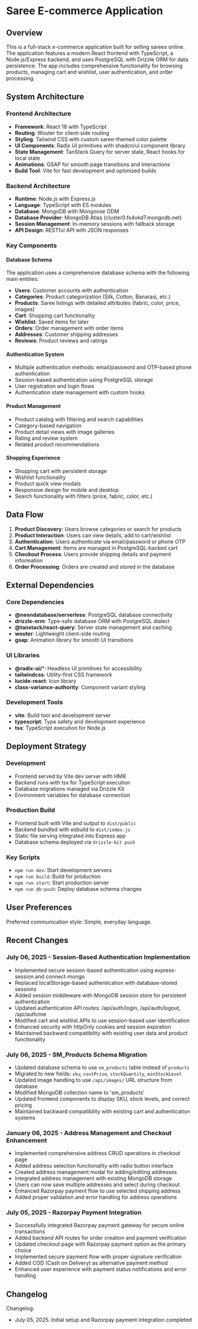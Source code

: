 # Saree E-commerce Application

## Overview

This is a full-stack e-commerce application built for selling sarees online. The application features a modern React frontend with TypeScript, a Node.js/Express backend, and uses PostgreSQL with Drizzle ORM for data persistence. The app includes comprehensive functionality for browsing products, managing cart and wishlist, user authentication, and order processing.

## System Architecture

### Frontend Architecture
- **Framework**: React 18 with TypeScript
- **Routing**: Wouter for client-side routing
- **Styling**: Tailwind CSS with custom saree-themed color palette
- **UI Components**: Radix UI primitives with shadcn/ui component library
- **State Management**: TanStack Query for server state, React hooks for local state
- **Animations**: GSAP for smooth page transitions and interactions
- **Build Tool**: Vite for fast development and optimized builds

### Backend Architecture
- **Runtime**: Node.js with Express.js
- **Language**: TypeScript with ES modules
- **Database**: MongoDB with Mongoose ODM
- **Database Provider**: MongoDB Atlas (cluster0.fs4vkd7.mongodb.net)
- **Session Management**: In-memory sessions with fallback storage
- **API Design**: RESTful API with JSON responses

### Key Components

#### Database Schema
The application uses a comprehensive database schema with the following main entities:
- **Users**: Customer accounts with authentication
- **Categories**: Product categorization (Silk, Cotton, Banarasi, etc.)
- **Products**: Saree listings with detailed attributes (fabric, color, price, images)
- **Cart**: Shopping cart functionality
- **Wishlist**: Saved items for later
- **Orders**: Order management with order items
- **Addresses**: Customer shipping addresses
- **Reviews**: Product reviews and ratings

#### Authentication System
- Multiple authentication methods: email/password and OTP-based phone authentication
- Session-based authentication using PostgreSQL storage
- User registration and login flows
- Authentication state management with custom hooks

#### Product Management
- Product catalog with filtering and search capabilities
- Category-based navigation
- Product detail views with image galleries
- Rating and review system
- Related product recommendations

#### Shopping Experience
- Shopping cart with persistent storage
- Wishlist functionality
- Product quick view modals
- Responsive design for mobile and desktop
- Search functionality with filters (price, fabric, color, etc.)

## Data Flow

1. **Product Discovery**: Users browse categories or search for products
2. **Product Interaction**: Users can view details, add to cart/wishlist
3. **Authentication**: Users authenticate via email/password or phone OTP
4. **Cart Management**: Items are managed in PostgreSQL-backed cart
5. **Checkout Process**: Users provide shipping details and payment information
6. **Order Processing**: Orders are created and stored in the database

## External Dependencies

### Core Dependencies
- **@neondatabase/serverless**: PostgreSQL database connectivity
- **drizzle-orm**: Type-safe database ORM with PostgreSQL dialect
- **@tanstack/react-query**: Server state management and caching
- **wouter**: Lightweight client-side routing
- **gsap**: Animation library for smooth UI transitions

### UI Libraries
- **@radix-ui/***: Headless UI primitives for accessibility
- **tailwindcss**: Utility-first CSS framework
- **lucide-react**: Icon library
- **class-variance-authority**: Component variant styling

### Development Tools
- **vite**: Build tool and development server
- **typescript**: Type safety and development experience
- **tsx**: TypeScript execution for Node.js

## Deployment Strategy

### Development
- Frontend served by Vite dev server with HMR
- Backend runs with tsx for TypeScript execution
- Database migrations managed via Drizzle Kit
- Environment variables for database connection

### Production Build
- Frontend built with Vite and output to `dist/public`
- Backend bundled with esbuild to `dist/index.js`
- Static file serving integrated into Express app
- Database schema deployed via `drizzle-kit push`

### Key Scripts
- `npm run dev`: Start development servers
- `npm run build`: Build for production
- `npm run start`: Start production server
- `npm run db:push`: Deploy database schema changes

## User Preferences

Preferred communication style: Simple, everyday language.

## Recent Changes

### July 06, 2025 - Session-Based Authentication Implementation
- Implemented secure session-based authentication using express-session and connect-mongo
- Replaced localStorage-based authentication with database-stored sessions
- Added session middleware with MongoDB session store for persistent authentication
- Updated authentication API routes: /api/auth/login, /api/auth/logout, /api/auth/me
- Modified cart and wishlist APIs to use session-based user identification
- Enhanced security with httpOnly cookies and session expiration
- Maintained backward compatibility with existing user data and product functionality

### July 06, 2025 - SM_Products Schema Migration
- Updated database schema to use `sm_products` table instead of `products`
- Migrated to new fields: `sku`, `costPrice`, `stockQuantity`, `minStockLevel`
- Updated image handling to use `/api/images/` URL structure from database
- Modified MongoDB collection name to 'sm_products' 
- Updated frontend components to display SKU, stock levels, and correct pricing
- Maintained backward compatibility with existing cart and authentication systems

### January 06, 2025 - Address Management and Checkout Enhancement
- Implemented comprehensive address CRUD operations in checkout page
- Added address selection functionality with radio button interface
- Created address management modal for adding/editing addresses
- Integrated address management with existing MongoDB storage
- Users can now save multiple addresses and select during checkout
- Enhanced Razorpay payment flow to use selected shipping address
- Added proper validation and error handling for address operations

### July 05, 2025 - Razorpay Payment Integration  
- Successfully integrated Razorpay payment gateway for secure online transactions
- Added backend API routes for order creation and payment verification
- Updated checkout page with Razorpay payment option as the primary choice
- Implemented secure payment flow with proper signature verification
- Added COD (Cash on Delivery) as alternative payment method
- Enhanced user experience with payment status notifications and error handling

## Changelog

Changelog:
- July 05, 2025. Initial setup and Razorpay payment integration completed